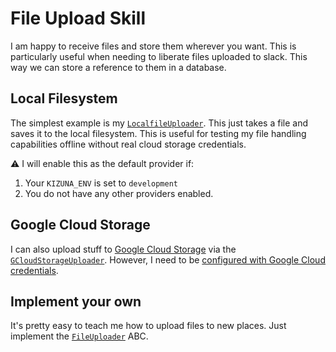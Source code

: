 # File Upload Skill

I am happy to receive files and store them wherever you want.
This is particularly useful when needing to liberate files
uploaded to slack. This way we can store a reference to them in
a database.

## Local Filesystem

The simplest example is my [`LocalfileUploader`](./local.py).
This just takes a file and saves it to the local filesystem.
This is useful for testing my file handling capabilities offline without real cloud storage credentials.

⚠ I will enable this as the default provider if:
1. Your `KIZUNA_ENV` is set to `development`
2. You do not have any other providers enabled.

## Google Cloud Storage

I can also upload stuff to [Google Cloud Storage][gcloud upload] via the [`GCloudStorageUploader`](./gcloud.py).
However, I need to be [configured with Google Cloud credentials](../../../docs/cloud.md).

## Implement your own

It's pretty easy to teach me how to upload files to new places. Just implement the
[`FileUploader`](./abc.py) ABC.

[gcloud upload]: https://cloud.google.com/storage/docs/uploading-objects#storage-upload-object-code-sample

